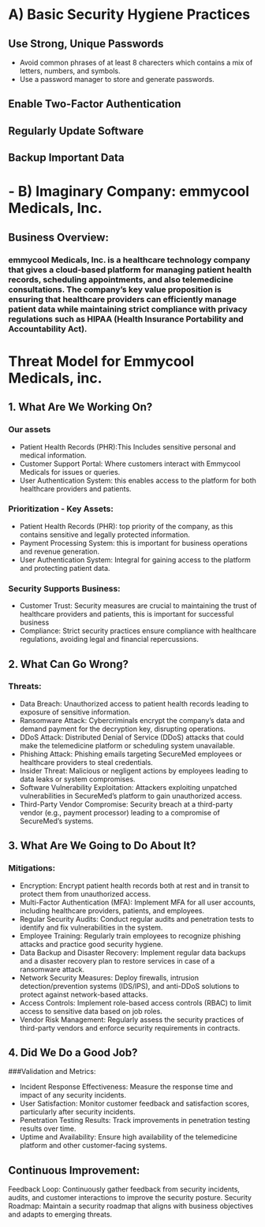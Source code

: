# A) Basic Security Hygiene Practices
## Use Strong, Unique Passwords
- Avoid common phrases of at least 8 charecters which contains a mix of letters, numbers, and symbols.
- Use a password manager to store and generate passwords.
## Enable Two-Factor Authentication
## Regularly Update Software
## Backup Important Data



# - B) Imaginary Company: emmycool Medicals, Inc.

## Business Overview:

### emmycool Medicals, Inc. is a healthcare technology company that gives a cloud-based platform for managing patient health records, scheduling appointments, and also telemedicine consultations. The company’s key value proposition is ensuring that healthcare providers can efficiently manage patient data while maintaining strict compliance with privacy regulations such as HIPAA (Health Insurance Portability and Accountability Act).
# Threat Model for Emmycool Medicals, inc.
## 1. What Are We Working On?
### Our assets
- Patient Health Records (PHR):This Includes sensitive personal and medical information.
- Customer Support Portal:  Where customers interact with Emmycool Medicals for issues or queries.
- User Authentication System: this enables access to the platform for both healthcare providers and patients.
### Prioritization - Key Assets:
- Patient Health Records (PHR): top priority of the company, as this contains sensitive and legally protected information.
- Payment Processing System: this is important for business operations and revenue generation.
- User Authentication System: Integral for gaining access to the platform and protecting patient data.
### Security Supports Business:
- Customer Trust: Security measures are crucial to maintaining the trust of healthcare providers and patients, this is important for successful business
- Compliance: Strict security practices ensure compliance with healthcare regulations, avoiding legal and financial repercussions.
##  2. What Can Go Wrong?
### Threats:

- Data Breach: Unauthorized access to patient health records leading to exposure of sensitive information.
- Ransomware Attack: Cybercriminals encrypt the company’s data and demand payment for the decryption key, disrupting operations.
- DDoS Attack: Distributed Denial of Service (DDoS) attacks that could make the telemedicine platform or scheduling system unavailable.
- Phishing Attack: Phishing emails targeting SecureMed employees or healthcare providers to steal credentials.
- Insider Threat: Malicious or negligent actions by employees leading to data leaks or system compromises.
- Software Vulnerability Exploitation: Attackers exploiting unpatched vulnerabilities in SecureMed’s platform to gain unauthorized access.
- Third-Party Vendor Compromise: Security breach at a third-party vendor (e.g., payment processor) leading to a compromise of SecureMed’s systems.
## 3. What Are We Going to Do About It?
### Mitigations:

- Encryption: Encrypt patient health records both at rest and in transit to protect them from unauthorized access.
- Multi-Factor Authentication (MFA): Implement MFA for all user accounts, including healthcare providers, patients, and employees.
- Regular Security Audits: Conduct regular audits and penetration tests to identify and fix vulnerabilities in the system.
- Employee Training: Regularly train employees to recognize phishing attacks and practice good security hygiene.
- Data Backup and Disaster Recovery: Implement regular data backups and a disaster recovery plan to restore services in case of a ransomware attack.
- Network Security Measures: Deploy firewalls, intrusion detection/prevention systems (IDS/IPS), and anti-DDoS solutions to protect against network-based attacks.
- Access Controls: Implement role-based access controls (RBAC) to limit access to sensitive data based on job roles.
- Vendor Risk Management: Regularly assess the security practices of third-party vendors and enforce security requirements in contracts.
## 4. Did We Do a Good Job?
###Validation and Metrics:

- Incident Response Effectiveness: Measure the response time and impact of any security incidents.
- User Satisfaction: Monitor customer feedback and satisfaction scores, particularly after security incidents.
- Penetration Testing Results: Track improvements in penetration testing results over time.
- Uptime and Availability: Ensure high availability of the telemedicine platform and other customer-facing systems.
## Continuous Improvement:

Feedback Loop: Continuously gather feedback from security incidents, audits, and customer interactions to improve the security posture.
Security Roadmap: Maintain a security roadmap that aligns with business objectives and adapts to emerging threats.
